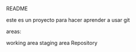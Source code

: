 README

este es un proyecto para hacer aprender a usar git

areas:

working area
staging area
Repository
